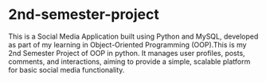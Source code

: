 # 2nd-semester-project
This is a Social Media Application built using Python and MySQL, developed as part of my learning in Object-Oriented Programming (OOP).This is my 2nd Semester Project of OOP in python. It manages user profiles, posts, comments, and interactions, aiming to provide a simple, scalable platform for basic social media functionality.
